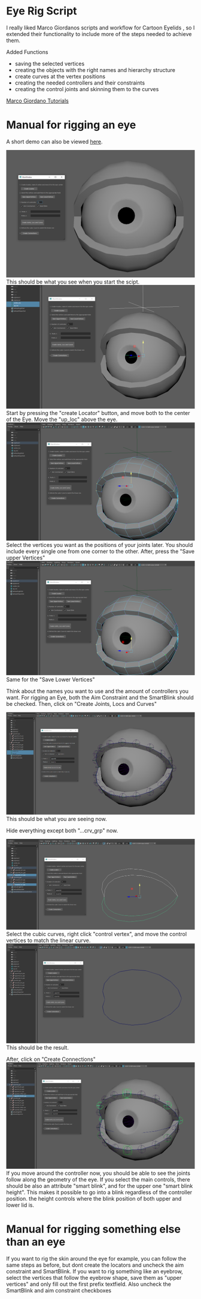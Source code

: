 # Eye Rig Script


I really liked Marco Giordanos scripts and workflow for Cartoon Eyelids , so I extended their functionality to include more of the steps needed to achieve them.

Added Functions
<ul>
<li> saving the selected vertices </l>
<li> creating the objects with the right names and hierarchy structure </l>
<li> create curves at the vertex positions </l>
<li> creating the needed controllers and their constraints </l>
<li> creating the control joints and skinning them to the curves </l>
</ul>



[Marco Giordano Tutorials](https://www.youtube.com/watch?v=-rtys3vFmso&list=PLDBHtmY7-3uShaXYznC9Xi_bfQGj-K6eq)



# Manual for rigging an eye

A short demo can also be viewed [here](https://youtu.be/ZhpSQit_vho).

<img src="explanation_images/1.PNG" alt="">
This should be what you see when you start the scipt. 

<img src="explanation_images/2.PNG" alt="">
Start by pressing the "create Locator" button, and move both to the center of the Eye. Move the "up_loc" above the eye. 

<img src="explanation_images/3.PNG" alt="">
Select the vertices you want as the positions of your joints later. You should include every single one from one corner to the other. After, press the "Save upper Vertices"

<img src="explanation_images/4.PNG" alt="">
Same for the "Save Lower Vertices"

Think about the names you want to use and the amount of controllers you want. For rigging an Eye, both the Aim Constraint and the SmartBlink should be checked. Then, click on "Create Joints, Locs and Curves"

<img src="explanation_images/5.PNG" alt="">
This should be what you are seeing now. 

Hide everything except both "...crv_grp" now. 

<img src="explanation_images/6.PNG" alt="">
Select the cubic curves, right click "control vertex", and move the control vertices to match the linear curve. 

<img src="explanation_images/7.PNG" alt="">
This should be the result. 

After, click on "Create Connections"
<img src="explanation_images/8.PNG" alt="">
If you move around the controller now, you should be able to see the joints follow along the geometry of the eye. If you select the main controls, there should be also an attribute "smart blink", and for the upper one "smart blink height". This makes it possible to go into a blink regardless of the controller position. the height controls where the blink position of both upper and lower lid is. 

# Manual for rigging something else than an eye

If you want to rig the skin around the eye for example, you can follow the same steps as before, but dont create the locators and uncheck the aim constraint and SmartBlink. 
If you want to rig something like an eyebrow, select the vertices that follow the eyebrow shape, save them as "upper vertices" and only fill out the first prefix textfield. Also uncheck the SmartBlink and aim constraint checkboxes
